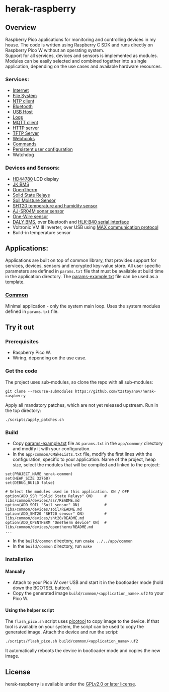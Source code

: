 # herak-raspberry

## Overview
Raspberry Pico applications for monitoring and controlling devices in my house. The code is written
using Raspberry C SDK and runs directly on Raspberry Pico W without an operating system.  
Support for all services, devices and sensors is implemented as modules. Modules can be easily selected and combined together into a single application, depending on the use cases and available hardware resources.

### Services:
- [Internet](libs/common/services/wifi/README.md)
- [File System](libs/common/services/fs/README.md)
- [NTP client](libs/common/services/ntp/README.md)
- [Bluetooth](libs/common/services/bt/README.md)
- [USB Host](libs/common/services/usb/README.md)
- [Logs](libs/common/services/log/README.md)
- [MQTT client](libs/common/services/mqtt/README.md)
- [HTTP server](libs/common/services/webserver/README.md)
- [TFTP Server](libs/common/services/tftp_srv/README.md)
- [Webhooks](libs/common/services/webhook/README.md)
- [Commands](libs/common/services/syscmd/README.md)
- [Persistent user configuration](libs/common/services/cfg_store/README.md)
- Watchdog

### Devices and Sensors:
- [HD44780](libs/common/devices/lcd/README.md) LCD display
- [JK BMS](libs/common/devices/bms_jk/README.md)
- [OpenTherm](libs/common/devices/opentherm/README.md)
- [Solid State Relays](libs/common/devices/ssr/README.md)
- [Soil Moisture Sensor](libs/common/devices/soil/README.md)
- [SHT20 temperature and humidity sensor](libs/common/devices/sht20/README.md)
- [AJ-SR04M sonar sensor](libs/common/devices/sonar/README.md)
- [One-Wire sensor](libs/common/devices/one_wire/README.md)
- [DALY BMS](docs/Daly-Communications-Protocol-V1.2.pdf), over Bluetooth and [HLK-B40 serial interface](docs/HLK-B40.pdf)
- Voltronic VM III inverter, over USB using [MAX communication protocol](docs/MAX-Communication-Protocol.pdf)
- Build-in temperature sensor

## Applications:
Applications are built on top of common library, that provides support for services, devices, sensors and
encrypted key-value store. All user specific parameters are defined in `params.txt` file that must
be available at build time in the application directory. The [params-example.txt](app/params_example.txt)
file can be used as a template.

### [Common](app/common/main.c)
Minimal application - only the system main loop. Uses the system modules defined in `params.txt` file.

## Try it out

### Prerequisites
- Raspberry Pico W.
- Wiring, depending on the use case.

### Get the code
The project uses sub-modules, so clone the repo with all sub-modules:
```
git clone --recurse-submodules https://github.com/tzstoyanov/herak-raspberry
```
Apply all mandatory patches, which are not yet released upstream. Run in the top directory:
```
./scripts/apply_patches.sh 
```

### Build
- Copy [params-example.txt](app/params_example.txt) file as `params.txt` in the `app/common/` directory
and modify it with your configuration. 
- In the `app/common/CMakeLists.txt` file, modify the first lines with the configuration, specific to your application. Name of the project, heap size, select the modules that will be compiled and linked to the project:
```
set(PROJECT_NAME herak-common)
set(HEAP_SIZE 32768)
set(DEBUG_BUILD false)

# Select the modules used in this application. ON / OFF
option(ADD_SSR "Solid State Relays" ON)		# libs/common/devices/ssr/README.md
option(ADD_SOIL "Soil sensor" ON)			# libs/common/devices/soil/README.md
option(ADD_SHT20 "SHT20 sensor" ON)			# libs/common/devices/sht20/README.md
option(ADD_OPENTHERM "OneTherm device" ON)	# libs/common/devices/opentherm/README.md
...

```
- In the `build/common` directory, run `cmake ../../app/common`
- In the `build/common` directory, run `make`

### Installation
#### Manually
- Attach to your Pico W over USB and start it in the bootloader mode (hold down the BOOTSEL button).
- Copy the generated image `build/common/<application_name>.uf2` to your Pico W.
#### Using the helper script
The `flash_pico.sh` script uses [picotool](https://github.com/raspberrypi/picotool) to copy image to the device.
If that tool is available on your system, the script can be used to copy the generated image. Attach the device
and run the script:
```
./scripts/flash_pico.sh build/common/<application_name>.uf2
```
It automatically reboots the device in bootloader mode and copies the new image.

## License
herak-raspberry is available under the [GPLv2.0 or later license](LICENSE).
